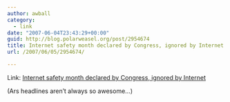 ```yaml
---
author: awball
category:
  - link
date: "2007-06-04T23:43:29+00:00"
guid: http://blog.polarweasel.org/post/2954674
title: Internet safety month declared by Congress, ignored by Internet
url: /2007/06/05/2954674/

---
```

Link: [Internet safety month declared by Congress, ignored by Internet](http://arstechnica.com/news.ars/post/20070604-internet-safety-month-declared-by-congress-ignored-by-internet.html)

(Ars headlines aren’t always so awesome…)
